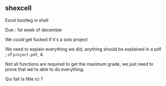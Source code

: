 ## shexcell
Excel bootleg in shell

Due : 1st week of december

We *could* get fucked if it's a solo project

We need to explain everything we did, anything should be explained in a pdf ; cf `project.pdf`, 4.

Not all functions are required to get the maximum grade, we just need to prove that we're able to do everything. 

Qui fait la fête ici ? 
